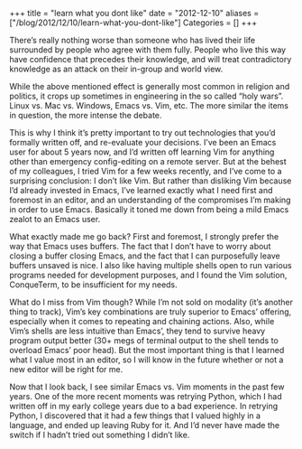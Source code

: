 +++
title = "learn what you dont like"
date = "2012-12-10"
aliases = ["/blog/2012/12/10/learn-what-you-dont-like"]
Categories = []
+++

There’s really nothing worse than someone who has lived their life surrounded by people who agree with them fully. People who live this way have confidence that precedes their knowledge, and will treat contradictory knowledge as an attack on their in-group and world view.

While the above mentioned effect is generally most common in religion and politics, it crops up sometimes in engineering in the so called “holy wars”. Linux vs. Mac vs. Windows, Emacs vs. Vim, etc. The more similar the items in question, the more intense the debate.

This is why I think it’s pretty important to try out technologies that you’d formally written off, and re-evaluate your decisions. I’ve been an Emacs user for about 5 years now, and I’d written off learning Vim for anything other than emergency config-editing on a remote server. But at the behest of my colleagues, I tried Vim for a few weeks recently, and I’ve come to a surprising conclusion: I don’t like Vim. But rather than disliking Vim because I’d already invested in Emacs, I’ve learned exactly what I need first and foremost in an editor, and an understanding of the compromises I’m making in order to use Emacs. Basically it toned me down from being a mild Emacs zealot to an Emacs user.

What exactly made me go back? First and foremost, I strongly prefer the way that Emacs uses buffers. The fact that I don’t have to worry about closing a buffer closing Emacs, and the fact that I can purposefully leave buffers unsaved is nice. I also like having multiple shells open to run various programs needed for development purposes, and I found the Vim solution, ConqueTerm, to be insufficient for my needs.

What do I miss from Vim though? While I’m not sold on modality (it’s another thing to track), Vim’s key combinations are truly superior to Emacs’ offering, especially when it comes to repeating and chaining actions. Also, while Vim’s shells are less intuitive than Emacs’, they tend to survive heavy program output better (30+ megs of terminal output to the shell tends to overload Emacs’ poor head). But the most important thing is that I learned what I value most in an editor, so I  will know in the future whether or not a new editor will be right for me.

Now that I look back, I see similar Emacs vs. Vim moments in the past few years. One of the more recent moments was retrying Python, which I had written off in my early college years due to a bad experience. In retrying Python, I discovered that it had a few things that I valued highly in a language, and ended up leaving Ruby for it. And I’d never have made the switch if I hadn’t tried out something I didn’t like.
